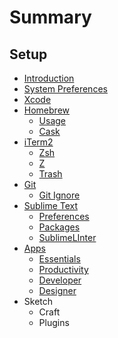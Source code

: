 # Summary

## Setup

* [Introduction](README.md)
* [System Preferences](asd.md)
* [Xcode](second-chapter.md)
* [Homebrew](chapter1.md)
  * [Usage](chapter1/this-is-an-article-2.md)
  * [Cask](chapter1/cask.md)
* [iTerm2](iterm2.md)
  * [Zsh](iterm2/zsh.md)
  * [Z](zsh.md)
  * [Trash](iterm2/trash.md)
* [Git](git.md)
  * [Git Ignore](git/git-ignore.md)
* [Sublime Text](sublime-text.md)
  * [Preferences](sublime-text/preferences.md)
  * [Packages](sublime-text/packages.md)
  * [SublimeLInter](sublime-text/sublimelinter.md)
* [Apps](apps.md)
  * [Essentials](essentials.md)
  * [Productivity](productivity.md)
  * [Developer](developer.md)
  * [Designer](designer.md)
* Sketch
  * Craft
  * Plugins


